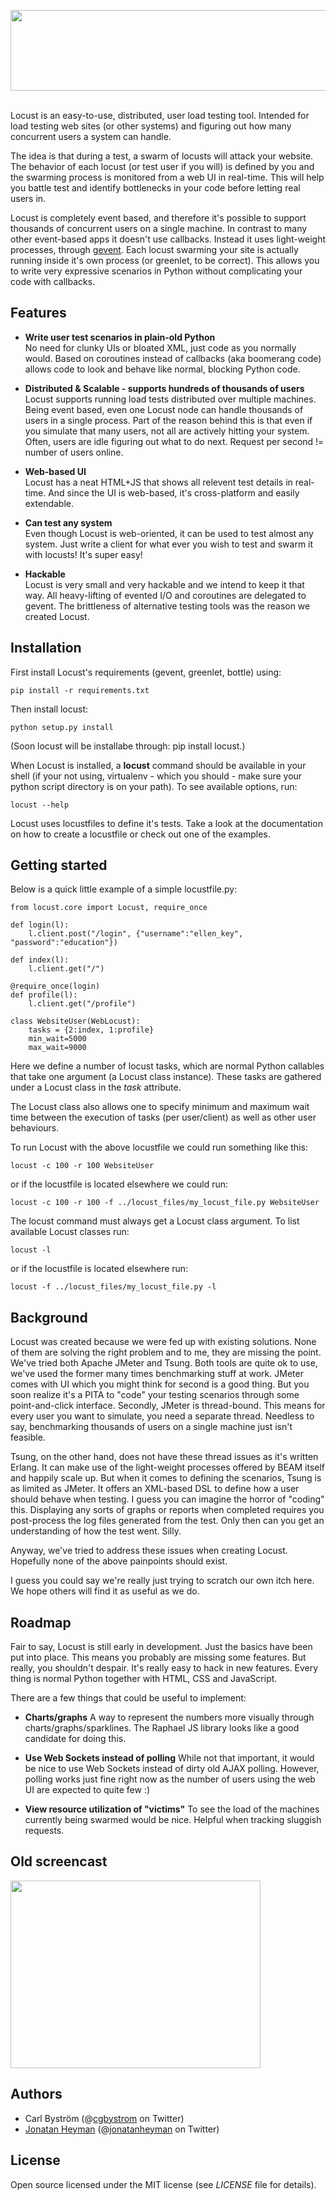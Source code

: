 <img src="http://github.com/heyman/locust/raw/master/locust/static/locust_banner.png" width="901" height="129"><br><br>

Locust is an easy-to-use, distributed, user load testing tool. Intended for load testing web sites (or other systems) and figuring
out how many concurrent users a system can handle.

The idea is that during a test, a swarm of locusts will attack your website. The behavior of each locust (or test user if you will) is 
defined by you and the swarming process is monitored from a web UI in real-time. This will help you battle test and identify bottlenecks 
in your code before letting real users in.

Locust is completely event based, and therefore it's possible to support thousands of concurrent users on a single machine.
In contrast to many other event-based apps it doesn't use callbacks. Instead it uses light-weight processes, through <a href="http://www.gevent.org/">gevent</a>.
Each locust swarming your site is actually running inside it's own process (or greenlet, to be correct).
This allows you to write very expressive scenarios in Python without complicating your code with callbacks.


## Features
* **Write user test scenarios in plain-old Python**<br>
 No need for clunky UIs or bloated XML, just code as you normally would. Based on coroutines instead of callbacks (aka boomerang code) allows code to look and behave like normal, blocking Python code.

* **Distributed & Scalable - supports hundreds of thousands of users**<br>
 Locust supports running load tests distributed over multiple machines.
 Being event based, even one Locust node can handle thousands of users in a single process.
 Part of the reason behind this is that even if you simulate that many users, not all are actively hitting your system. Often, users are idle figuring out what to do next. Request per second != number of users online.

* **Web-based UI**<br>
 Locust has a neat HTML+JS that shows all relevent test details in real-time. And since the UI is web-based, it's cross-platform and easily extendable. 

* **Can test any system**<br>
 Even though Locust is web-oriented, it can be used to test almost any system. Just write a client for what ever you wish to test and swarm it with locusts! It's super easy!

* **Hackable**<br>
 Locust is very small and very hackable and we intend to keep it that way. All heavy-lifting of evented I/O and coroutines are delegated to gevent. The brittleness of alternative testing tools was the reason we created Locust.


## Installation

First install Locust's requirements (gevent, greenlet, bottle) using:

    pip install -r requirements.txt

Then install locust:

    python setup.py install

(Soon locust will be installabe through: pip install locust.)

When Locust is installed, a **locust** command should be available in your shell (if your not using, virtualenv - which you should - make sure your python script directory is on your path).
To see available options, run:

    locust --help

Locust uses locustfiles to define it's tests. Take a look at the documentation on how to create a locustfile or check out one of the examples.

## Getting started
Below is a quick little example of a simple locustfile.py:

    from locust.core import Locust, require_once
    
    def login(l):
        l.client.post("/login", {"username":"ellen_key", "password":"education"})
    
    def index(l):
        l.client.get("/")
    
    @require_once(login)
    def profile(l):
        l.client.get("/profile")
    
    class WebsiteUser(WebLocust):
        tasks = {2:index, 1:profile}
        min_wait=5000
        max_wait=9000

Here we define a number of locust tasks, which are normal Python callables that take one 
argument (a Locust class instance). These tasks are gathered under a Locust class in the *task* attribute. 

The Locust class also allows one to specify minimum and maximum wait time between the execution of 
tasks (per user/client) as well as other user behaviours.

To run Locust with the above locustfile we could run something like this:

    locust -c 100 -r 100 WebsiteUser

or if the locustfile is located elsewhere we could run:

    locust -c 100 -r 100 -f ../locust_files/my_locust_file.py WebsiteUser

The locust command must always get a Locust class argument. To list available Locust classes run:

    locust -l

or if the locustfile is located elsewhere run:

    locust -f ../locust_files/my_locust_file.py -l


## Background
Locust was created because we were fed up with existing solutions. None of them are solving the right problem and to me, they are missing the point.
We've tried both Apache JMeter and Tsung. Both tools are quite ok to use, we've used the former many times benchmarking stuff at work. JMeter comes with UI which you might think for second is a good thing. But you soon realize it's a PITA to "code" your testing scenarios through some point-and-click interface. Secondly, JMeter is thread-bound. This means for every user you want to simulate, you need a separate thread. Needless to say, benchmarking thousands of users on a single machine just isn't feasible.

Tsung, on the other hand, does not have these thread issues as it's written Erlang. It can make use of the light-weight processes offered by BEAM itself and happily scale up. But when it comes to defining the scenarios, Tsung is as limited as JMeter. It offers an XML-based DSL to define how a user should behave when testing. I guess you can imagine the horror of "coding" this. Displaying any sorts of graphs or reports when completed requires you post-process the log files generated from the test. Only then can you get an understanding of how the test went. Silly.

Anyway, we've tried to address these issues when creating Locust. Hopefully none of the above painpoints should exist.

I guess you could say we're really just trying to scratch our own itch here. We hope others will find it as useful as we do.

## Roadmap
Fair to say, Locust is still early in development. Just the basics have been put into place.
This means you probably are missing some features. But really, you shouldn't despair.
It's really easy to hack in new features. Every thing is normal Python together with HTML, CSS and JavaScript.

There are a few things that could be useful to implement:

* **Charts/graphs**
A way to represent the numbers more visually through charts/graphs/sparklines. The Raphael JS library looks like a good candidate for doing this.

* **Use Web Sockets instead of polling**
While not that important, it would be nice to use Web Sockets instead of dirty old AJAX polling.
However, polling works just fine right now as the number of users using the web UI are expected to quite few :)

* **View resource utilization of "victims"**
To see the load of the machines currently being swarmed would be nice. Helpful when tracking sluggish requests.

## Old screencast

<a href="http://www.screencast.com/t/YTYxNWM5N"><img src="http://github.com/cgbystrom/locust/raw/master/public/screencast_thumbnail.png" width="400" height="300"></a>

## Authors

- Carl Bystr&ouml;m (@<a href="http://twitter.com/cgbystrom">cgbystrom</a> on Twitter)
- <a href="http://heyman.info">Jonatan Heyman</a> (@<a href="http://twitter.com/jonatanheyman">jonatanheyman</a> on Twitter)

## License

Open source licensed under the MIT license (see _LICENSE_ file for details).

